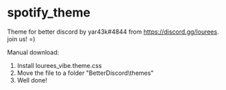 # spotify_theme
Theme for better discord by yar43k#4844 from https://discord.gg/lourees. join us! =)

Manual download:

1. Install lourees_vibe.theme.css
2. Move the file to a folder "BetterDiscord\themes"
3. Well done!
